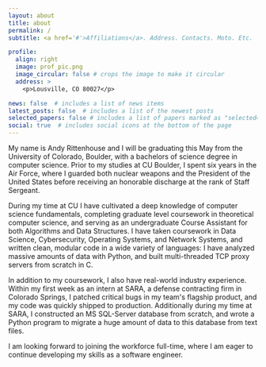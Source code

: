 ```yaml
---
layout: about
title: about
permalink: /
subtitle: <a href='#'>Affiliations</a>. Address. Contacts. Moto. Etc.

profile:
  align: right
  image: prof_pic.png
  image_circular: false # crops the image to make it circular
  address: >
    <p>Lousville, CO 80027</p>

news: false  # includes a list of news items
latest_posts: false  # includes a list of the newest posts
selected_papers: false # includes a list of papers marked as "selected={true}"
social: true  # includes social icons at the bottom of the page
---
```


My name is Andy Rittenhouse and I will be graduating this May from the University of Colorado,
Boulder, with a bachelors of science degree in computer science. Prior to my studies at CU
Boulder, I spent six years in the Air Force, where I guarded both nuclear weapons and the
President of the United States before receiving an honorable discharge at the rank of Staff
Sergeant. 

During my time at CU I have cultivated a deep knowledge of computer science fundamentals,
completing graduate level coursework in theoretical computer science, and serving as an
undergraduate Course Assistant for both Algorithms and Data Structures. I have taken coursework
in Data Science, Cybersecurity, Operating Systems, and Network Systems, and written clean,
modular code in a wide variety of languages: I have analyzed massive amounts of data with
Python, and built multi-threaded TCP proxy servers from scratch in C. 

In addition to my coursework, I also have real-world industry experience. Within my first week as
an intern at SARA, a defense contracting firm in Colorado Springs, I patched critical bugs in my
team's flagship product, and my code was quickly shipped to production. Additionally during my
time at SARA, I constructed an MS SQL-Server database from scratch, and wrote a Python program
to migrate a huge amount of data to this database from text files.

I am looking forward to joining the workforce full-time, where I am eager to continue developing
my skills as a software engineer.
